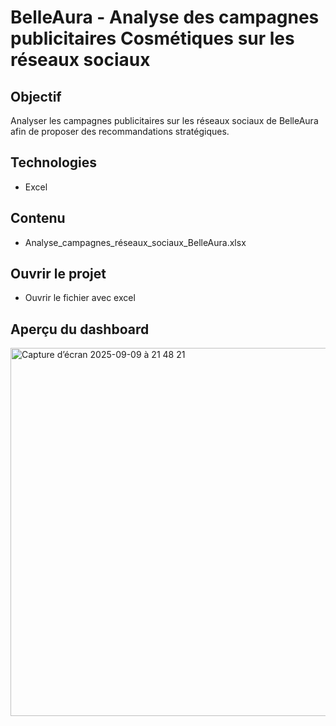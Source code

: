 # BelleAura - Analyse des campagnes publicitaires Cosmétiques sur les réseaux sociaux

## Objectif
Analyser les campagnes publicitaires sur les réseaux sociaux de BelleAura afin de proposer des recommandations stratégiques.

## Technologies
- Excel

## Contenu
- Analyse_campagnes_réseaux_sociaux_BelleAura.xlsx

## Ouvrir le projet
- Ouvrir le fichier avec excel


## Aperçu du dashboard
<img width="1000" height="589" alt="Capture d’écran 2025-09-09 à 21 48 21" src="https://github.com/user-attachments/assets/d00aef82-523a-4dd0-ae41-97b74e853137" />
